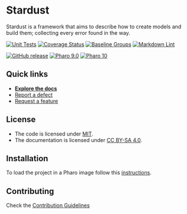 # Stardust

Stardust is a framework that aims to describe how to create models and build
them; collecting every error found in the way.

[![Unit Tests](https://github.com/ba-st/Stardust/actions/workflows/unit-tests.yml/badge.svg)](https://github.com/ba-st/Stardust/actions/workflows/unit-tests.yml/badge.svg)
[![Coverage Status](https://codecov.io/github/ba-st/Stardust/coverage.svg?branch=release-candidate)](https://codecov.io/gh/ba-st/Stardust/branch/release-candidate)
[![Baseline Groups](https://github.com/ba-st/Stardust/actions/workflows/loading-groups.yml/badge.svg)](https://github.com/ba-st/Stardust/actions/workflows/loading-groups.yml)
[![Markdown Lint](https://github.com/ba-st/Stardust/actions/workflows/markdown-lint.yml/badge.svg)](https://github.com/ba-st/Stardust/actions/workflows/markdown-lint.yml)

[![GitHub release](https://img.shields.io/github/release/ba-st/Stardust.svg)](https://github.com/ba-st/Stardust/releases/latest)
[![Pharo 9.0](https://img.shields.io/badge/Pharo-9.0-informational)](https://pharo.org)
[![Pharo 10](https://img.shields.io/badge/Pharo-10-informational)](https://pharo.org)

## Quick links

- [**Explore the docs**](docs/README.md)
- [Report a defect](https://github.com/ba-st/Stardust/issues/new?labels=Type%3A+Defect)
- [Request a feature](https://github.com/ba-st/Stardust/issues/new?labels=Type%3A+Feature)

## License

- The code is licensed under [MIT](LICENSE).
- The documentation is licensed under [CC BY-SA 4.0](http://creativecommons.org/licenses/by-sa/4.0/).

## Installation

To load the project in a Pharo image follow this [instructions](docs/how-to/how-to-load-in-pharo.md).

## Contributing

Check the [Contribution Guidelines](CONTRIBUTING.md)
